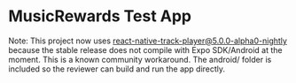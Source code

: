 # MusicRewards Test App

Note: This project now uses react-native-track-player@5.0.0-alpha0-nightly because the stable release does not compile with Expo SDK/Android at the moment. This is a known community workaround.
The android/ folder is included so the reviewer can build and run the app directly.



